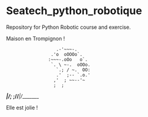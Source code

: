 # Seatech_python_robotique
Repository for Python Robotic course and exercise.


Maison en Trompignon ! 


                       .-'~~~-.
                     .'o  oOOOo`.
                    :~~~-.oOo   o`.
                     `. \ ~-.  oOOo.
                       `.; / ~.  OO:
                       .'  ;-- `.o.'
                      ,'  ; ~~--'~
                      ;  ;
 _______\|/__________;_ ;//___\|/________

Elle est jolie !